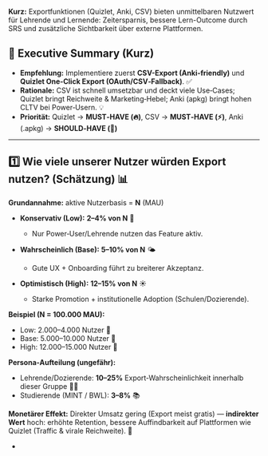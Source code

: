 **Kurz:** Exportfunktionen (Quizlet, Anki, CSV) bieten unmittelbaren Nutzwert für Lehrende und Lernende: Zeitersparnis, bessere Lern-Outcome durch SRS und zusätzliche Sichtbarkeit über externe Plattformen.


## 🧾 Executive Summary (Kurz)
- **Empfehlung:** Implementiere zuerst **CSV-Export (Anki-friendly)** und **Quizlet One‑Click Export (OAuth/CSV‑Fallback)**. ✅
- **Rationale:** CSV ist schnell umsetzbar und deckt viele Use‑Cases; Quizlet bringt Reichweite & Marketing‑Hebel; Anki (apkg) bringt hohen CLTV bei Power‑Usern. 💡
- **Priorität:** Quizlet → **MUST‑HAVE (🔥)**, CSV → **MUST‑HAVE (⚡)**, Anki (.apkg) → **SHOULD‑HAVE (🔧)**

---

## 1️⃣ Wie viele unserer Nutzer würden Export nutzen? (Schätzung) 📊

**Grundannahme:** aktive Nutzerbasis = **N** (MAU)

- **Konservativ (Low):** **2–4% von N** 🧊  
  - Nur Power‑User/Lehrende nutzen das Feature aktiv.

- **Wahrscheinlich (Base):** **5–10% von N** 🌤️  
  - Gute UX + Onboarding führt zu breiterer Akzeptanz.

- **Optimistisch (High):** **12–15% von N** ☀️  
  - Starke Promotion + institutionelle Adoption (Schulen/Dozierende).

**Beispiel (N = 100.000 MAU):**
- Low: 2.000–4.000 Nutzer 👥
- Base: 5.000–10.000 Nutzer 🚀
- High: 12.000–15.000 Nutzer 🌟

**Persona‑Aufteilung (ungefähr):**
- Lehrende/Dozierende: **10–25%** Export‑Wahrscheinlichkeit innerhalb dieser Gruppe 🧑‍🏫
- Studierende (MINT / BWL): **3–8%** 📚

**Monetärer Effekt:** Direkter Umsatz gering (Export meist gratis) — **indirekter Wert** hoch: erhöhte Retention, bessere Auffindbarkeit auf Plattformen wie Quizlet (Traffic & virale Reichweite). 💬

-
